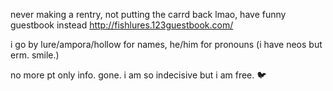 never making a rentry, not putting the carrd back lmao, have funny guestbook instead
http://fishlures.123guestbook.com/

i go by lure/ampora/hollow for names,
he/him for pronouns (i have neos but erm. smile.)

no more pt only info. gone. i am so indecisive but i am free. :bird:
